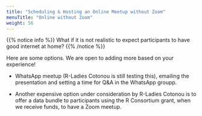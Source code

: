 ```yaml
---
title: "Scheduling & Hosting an Online Meetup without Zoom"
menuTitle: "Online without Zoom"
weight: 56
---
```

{{% notice info %}}
What if it is not realistic to expect participants to have good internet at home?
{{% /notice %}}

Here are some options. We are open to adding more based on your experience!

* WhatsApp meetup (R-Ladies Cotonou is still testing this), emailing the presentation and setting a time for Q&A in the WhatsApp groupp. 

* Another expensive option under consideration by R-Ladies Cotonou is to offer a data bundle to participants using the R Consortium grant, when we receive funds, to have a Zoom meetup.